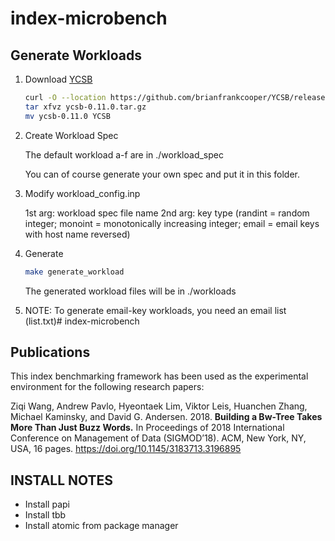 # index-microbench

## Generate Workloads ## 

1. Download [YCSB](https://github.com/brianfrankcooper/YCSB/releases/latest)

   ```sh
   curl -O --location https://github.com/brianfrankcooper/YCSB/releases/download/0.11.0/ycsb-0.11.0.tar.gz
   tar xfvz ycsb-0.11.0.tar.gz
   mv ycsb-0.11.0 YCSB
   ``` 

2. Create Workload Spec 
 
   The default workload a-f are in ./workload_spec 
 
   You can of course generate your own spec and put it in this folder. 

3. Modify workload_config.inp

   1st arg: workload spec file name
   2nd arg: key type (randint = random integer; monoint = monotonically increasing integer; email = email keys with host name reversed)

4. Generate

   ```sh
   make generate_workload
   ```

   The generated workload files will be in ./workloads

5. NOTE: To generate email-key workloads, you need an email list (list.txt)# index-microbench 

## Publications ##

This index benchmarking framework has been used as the experimental environment for the following research papers:

Ziqi Wang, Andrew Pavlo, Hyeontaek Lim, Viktor Leis, Huanchen Zhang,
Michael Kaminsky, and David G. Andersen. 2018. **Building a Bw-Tree Takes
More Than Just Buzz Words.** In Proceedings of 2018 International Conference
on Management of Data (SIGMOD’18). ACM, New York, NY, USA, 16 pages.
https://doi.org/10.1145/3183713.3196895

## INSTALL NOTES
- Install papi
- Install tbb
- Install atomic from package manager
